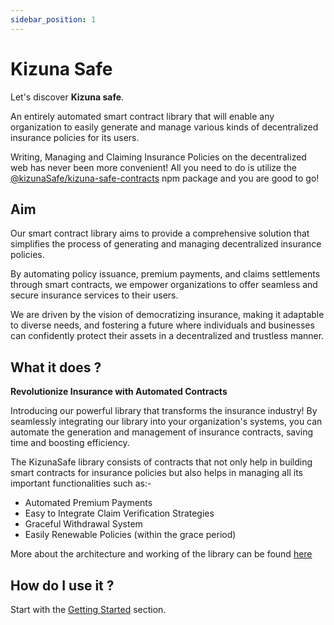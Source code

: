 ```yaml
---
sidebar_position: 1
---
```


# Kizuna Safe

Let's discover **Kizuna safe**.

An entirely automated smart contract library that will enable any organization to easily generate and manage various kinds of decentralized insurance policies for its users.

Writing, Managing and Claiming Insurance Policies on the decentralized web has never been more convenient! All you need to do is utilize the [@kizunaSafe/kizuna-safe-contracts](https://www.npmjs.com/package/@kizunasafe/kizuna-safe-contracts) npm package and you are good to go!

## Aim

Our smart contract library aims to provide a comprehensive solution that simplifies the process of generating and managing decentralized insurance policies.

By automating policy issuance, premium payments, and claims settlements through smart contracts, we empower organizations to offer seamless and secure insurance services to their users.

We are driven by the vision of democratizing insurance, making it adaptable to diverse needs, and fostering a future where individuals and businesses can confidently protect their assets in a decentralized and trustless manner.

## What it does ?

**Revolutionize Insurance with Automated Contracts**

Introducing our powerful library that transforms the insurance industry! By seamlessly integrating our library into your organization's systems, you can automate the generation and management of insurance contracts, saving time and boosting efficiency.

The KizunaSafe library consists of contracts that not only help in building smart contracts for insurance policies but also helps in managing all its important functionalities such as:-
- Automated Premium Payments
- Easy to Integrate Claim Verification Strategies
- Graceful Withdrawal System
- Easily Renewable Policies (within the grace period)

More about the architecture and working of the library can be found [here](/docs/Features%20and%20Architecture/Architecture)
## How do I use it ?

Start with the [Getting Started](./getting-started) section.
